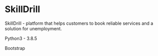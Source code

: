 # SkillDrill
SkillDrill - platform that helps customers to book reliable services and a solution for unemployment. 


Python3 - 3.8.5

Bootstrap
